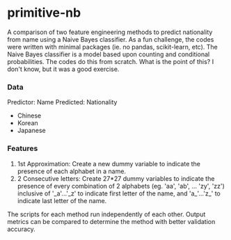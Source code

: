 # primitive-nb
A comparison of two feature engineering methods to predict nationality from name using a Naive Bayes classifier. As a fun challenge, the codes were written with minimal packages (ie. no pandas, scikit-learn, etc). The Naive Bayes classifier is a model based upon counting and conditional probabilities. The codes do this from scratch. What is the point of this? I don't know, but it was a good exercise.

### Data
Predictor: Name
Predicted: Nationality
- Chinese
- Korean
- Japanese

### Features
1. 1st Approximation: Create a new dummy variable to indicate the presence of each alphabet in a name.
2. 2 Consecutive letters: Create 27*27 dummy variables to indicate the presence of every combination of 2 alphabets (eg. 'aa', 'ab', ... 'zy', 'zz') inclusive of '\_a'...'\_z' to indicate first letter of the name, and 'a\_'...'z\_' to indicate last letter of the name.

The scripts for each method run independently of each other. Output metrics can be compared to determine the method with better validation accuracy.


